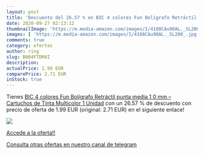 ```yaml
---
layout: post
title: 'Descuento del 26.57 % en BIC 4 colores Fun Bolígrafo Retráctil pu'
date: 2020-09-27 02:13:12
thumbnailImage: 'https://m.media-amazon.com/images/I/4108CAu90AL._SL200_.jpg'
images: [ 'https://m.media-amazon.com/images/I/4108CAu90AL._SL200_.jpg' ]
comments: true
category: ofertas
author: ring
slug: B004FTDM4I
description:
actualPrice: 1.99 EUR
comparePrice: 2.71 EUR
inStock: true
---
```


Tienes [BIC 4 colores Fun Bolígrafo Retráctil punta media  1 0 mm  – Cartuchos de Tinta Multicolor  1 Unidad](https://www.amazon.com/dp/B004FTDM4I/?tag=redken08-20) con un 26.57 % de descuento con precio de oferta de 1.99 EUR (original: 2.71 EUR) en el siguiente enlace!

[![](https://m.media-amazon.com/images/I/4108CAu90AL._SL200_.jpg)](https://www.amazon.com/dp/B004FTDM4I/?tag=redken08-20)

[Accede a la oferta!!](https://www.amazon.com/dp/B004FTDM4I/?tag=redken08-20)

[Consulta otras ofertas en nuestro canal de telegram](https://t.me/s/ofertas25)
